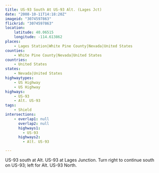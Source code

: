 ```yaml
---
title: US-93 South At US-93 Alt. (Lages Jct)
date: "2008-10-11T14:18:20Z"
imageid: "3074597863"
flickrid: "3074597863"
location:
    latitude: 40.06515
    longitude: -114.613862
places:
    - Lages Station|White Pine County|Nevada|United States
counties:
    - White Pine County|Nevada|United States
countries:
    - United States
states:
    - Nevada|United States
highwaytypes:
    - US Highway
    - US Highway
highways:
    - US-93
    - Alt. US-93
tags:
    - Shield
intersections:
    - overlap1: null
      overlap2: null
      highways1:
        - US-93
      highways2:
        - Alt. US-93

---
```

US-93 south at Alt. US-93 at Lages Junction.  Turn right to continue south on US-93; left for Alt. US-93 North.